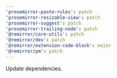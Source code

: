 ```yaml
---
'prosemirror-paste-rules': patch
'prosemirror-resizable-view': patch
'prosemirror-suggest': patch
'prosemirror-trailing-node': patch
'@remirror/core-utils': patch
'@remirror/dev': patch
'@remirror/extension-code-block': major
'@remirror/pm': patch
---
```


Update dependencies.
